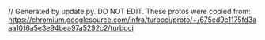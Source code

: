 // Generated by update.py. DO NOT EDIT.
These protos were copied from:
https://chromium.googlesource.com/infra/turboci/proto/+/675cd9c1175fd3aaa10f6a5e3e94bea97a5292c2/turboci
